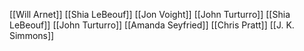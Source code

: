[[Will Arnet]]
[[Shia LeBeouf]]
[[Jon Voight]]
[[John Turturro]]
[[Shia LeBeouf]]
[[John Turturro]]
[[Amanda Seyfried]]
[[Chris Pratt]]
[[J. K. Simmons]]
